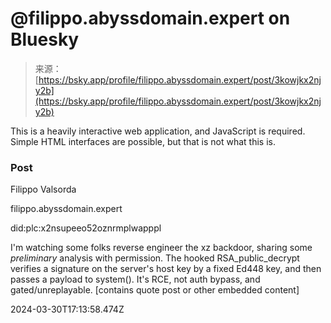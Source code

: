<!--yml
category: 未分类
date: 2024-05-29 12:47:50
-->

# @filippo.abyssdomain.expert on Bluesky

> 来源：[https://bsky.app/profile/filippo.abyssdomain.expert/post/3kowjkx2njy2b](https://bsky.app/profile/filippo.abyssdomain.expert/post/3kowjkx2njy2b)

This is a heavily interactive web application, and JavaScript is required. Simple HTML interfaces are possible, but that is not what this is.

### Post

Filippo Valsorda

filippo.abyssdomain.expert

did:plc:x2nsupeeo52oznrmplwapppl

I'm watching some folks reverse engineer the xz backdoor, sharing some *preliminary* analysis with permission. The hooked RSA_public_decrypt verifies a signature on the server's host key by a fixed Ed448 key, and then passes a payload to system(). It's RCE, not auth bypass, and gated/unreplayable. [contains quote post or other embedded content]

2024-03-30T17:13:58.474Z